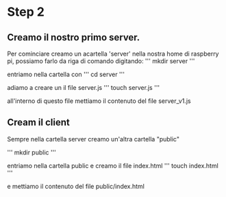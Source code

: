 # Step 2

## Creamo il nostro primo server.

Per cominciare creamo un acartella 'server' nella nostra home di raspberry pi,
possiamo farlo da riga di comando digitando:
'''
mkdir server
'''

entriamo nella cartella con 
'''
cd server
'''

adiamo a creare un il file server.js
'''
touch server.js
'''

all'interno di questo file mettiamo il contenuto del file 
server_v1.js

## Cream il client

Sempre nella cartella server creamo un'altra cartella "public"

'''
mkdir public
'''

entriamo nella cartella public e creamo il file index.html
'''
touch index.html
'''

e mettiamo il contenuto del file public/index.html


